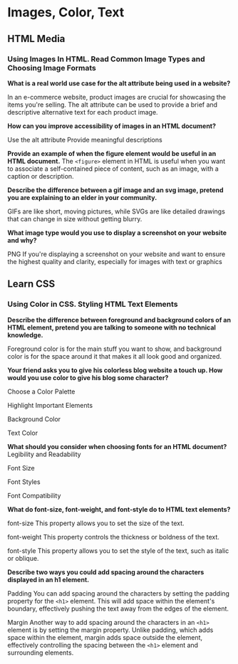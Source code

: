 # Images, Color, Text

## HTML Media

### Using Images In HTML. Read Common Image Types and Choosing Image Formats

**What is a real world use case for the alt attribute being used in a website?**

In an e-commerce website, product images are crucial for showcasing the items you're selling. The alt attribute can be used to provide a brief and descriptive alternative text for each product image.

**How can you improve accessibility of images in an HTML document?**

Use the alt attribute
Provide meaningful descriptions

**Provide an example of when the figure element would be useful in an HTML document.**
The `<figure>` element in HTML is useful when you want to associate a self-contained piece of content, such as an image, with a caption or description.

**Describe the difference between a gif image and an svg image, pretend you are explaining to an elder in your community.**

GIFs are like short, moving pictures, while SVGs are like detailed drawings that can change in size without getting blurry.

**What image type would you use to display a screenshot on your website and why?**

PNG If you're displaying a screenshot on your website and want to ensure the highest quality and clarity, especially for images with text or graphics

## Learn CSS

### Using Color in CSS. Styling HTML Text Elements

**Describe the difference between foreground and background colors of an HTML element, pretend you are talking to someone with no technical knowledge.**

Foreground color is for the main stuff you want to show, and background color is for the space around it that makes it all look good and organized.

**Your friend asks you to give his colorless blog website a touch up. How would you use color to give his blog some character?**

Choose a Color Palette

Highlight Important Elements

Background Color

Text Color

**What should you consider when choosing fonts for an HTML document?**
Legibility and Readability

Font Size

Font Styles

Font Compatibility

**What do font-size, font-weight, and font-style do to HTML text elements?**

font-size
 This property allows you to set the size of the text. 

font-weight
 This property controls the thickness or boldness of the text.

font-style
 This property allows you to set the style of the text, such as italic or oblique.

**Describe two ways you could add spacing around the characters displayed in an h1 element.**

Padding
You can add spacing around the characters by setting the padding property for the `<h1>` element. This will add space within the element's boundary, effectively pushing the text away from the edges of the element.

Margin
Another way to add spacing around the characters in an `<h1>` element is by setting the margin property. Unlike padding, which adds space within the element, margin adds space outside the element, effectively controlling the spacing between the `<h1>` element and surrounding elements.
